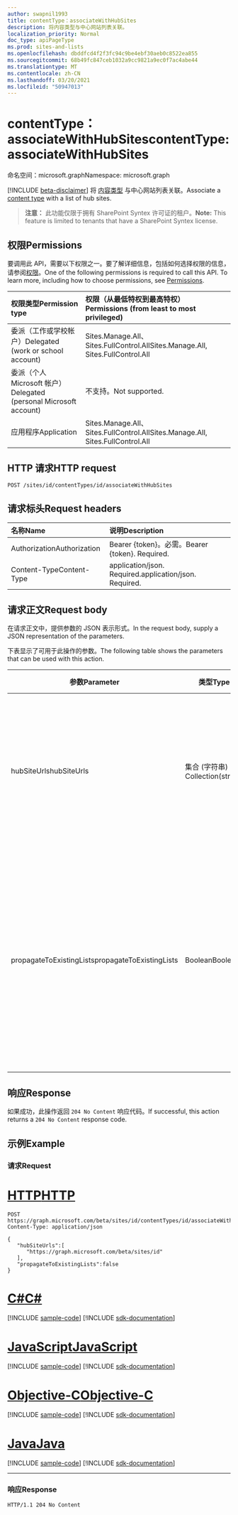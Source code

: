 ```yaml
---
author: swapnil1993
title: contentType：associateWithHubSites
description: 将内容类型与中心网站列表关联。
localization_priority: Normal
doc_type: apiPageType
ms.prod: sites-and-lists
ms.openlocfilehash: dbddfcd4f2f3fc94c9be4ebf30aeb0c8522ea855
ms.sourcegitcommit: 68b49fc847ceb1032a9cc9821a9ec0f7ac4abe44
ms.translationtype: MT
ms.contentlocale: zh-CN
ms.lasthandoff: 03/20/2021
ms.locfileid: "50947013"
---
```

# <a name="contenttype-associatewithhubsites"></a><span data-ttu-id="834a0-103">contentType：associateWithHubSites</span><span class="sxs-lookup"><span data-stu-id="834a0-103">contentType: associateWithHubSites</span></span>

<span data-ttu-id="834a0-104">命名空间：microsoft.graph</span><span class="sxs-lookup"><span data-stu-id="834a0-104">Namespace: microsoft.graph</span></span>

[!INCLUDE [beta-disclaimer](../../includes/beta-disclaimer.md)]
<span data-ttu-id="834a0-105">将 [内容类型][contentType] 与中心网站列表关联。</span><span class="sxs-lookup"><span data-stu-id="834a0-105">Associate a [content type][contentType] with a list of hub sites.</span></span>

><span data-ttu-id="834a0-106">**注意：** 此功能仅限于拥有 SharePoint Syntex 许可证的租户。</span><span class="sxs-lookup"><span data-stu-id="834a0-106">**Note:** This feature is limited to tenants that have a SharePoint Syntex license.</span></span>
  

## <a name="permissions"></a><span data-ttu-id="834a0-107">权限</span><span class="sxs-lookup"><span data-stu-id="834a0-107">Permissions</span></span>  

<span data-ttu-id="834a0-p101">要调用此 API，需要以下权限之一。要了解详细信息，包括如何选择权限的信息，请参阅[权限](/graph/permissions_reference.md)。</span><span class="sxs-lookup"><span data-stu-id="834a0-p101">One of the following permissions is required to call this API. To learn more, including how to choose permissions, see [Permissions](/graph/permissions_reference.md).</span></span>

  

|<span data-ttu-id="834a0-110">权限类型</span><span class="sxs-lookup"><span data-stu-id="834a0-110">Permission type</span></span> | <span data-ttu-id="834a0-111">权限（从最低特权到最高特权）</span><span class="sxs-lookup"><span data-stu-id="834a0-111">Permissions (from least to most privileged)</span></span> |
|:--------------------|:---------------------------------------------------------
|<span data-ttu-id="834a0-112">委派（工作或学校帐户）</span><span class="sxs-lookup"><span data-stu-id="834a0-112">Delegated (work or school account)</span></span> | <span data-ttu-id="834a0-113">Sites.Manage.All、Sites.FullControl.All</span><span class="sxs-lookup"><span data-stu-id="834a0-113">Sites.Manage.All, Sites.FullControl.All</span></span>  |
|<span data-ttu-id="834a0-114">委派（个人 Microsoft 帐户）</span><span class="sxs-lookup"><span data-stu-id="834a0-114">Delegated (personal Microsoft account)</span></span> | <span data-ttu-id="834a0-115">不支持。</span><span class="sxs-lookup"><span data-stu-id="834a0-115">Not supported.</span></span> |
|<span data-ttu-id="834a0-116">应用程序</span><span class="sxs-lookup"><span data-stu-id="834a0-116">Application</span></span> | <span data-ttu-id="834a0-117">Sites.Manage.All、Sites.FullControl.All</span><span class="sxs-lookup"><span data-stu-id="834a0-117">Sites.Manage.All, Sites.FullControl.All</span></span> |

  

## <a name="http-request"></a><span data-ttu-id="834a0-118">HTTP 请求</span><span class="sxs-lookup"><span data-stu-id="834a0-118">HTTP request</span></span>
<!-- {
  "blockType": "ignored"
}
-->
```http
POST /sites/id/contentTypes/id/associateWithHubSites
```

## <a name="request-headers"></a><span data-ttu-id="834a0-119">请求标头</span><span class="sxs-lookup"><span data-stu-id="834a0-119">Request headers</span></span>
|<span data-ttu-id="834a0-120">名称</span><span class="sxs-lookup"><span data-stu-id="834a0-120">Name</span></span>|<span data-ttu-id="834a0-121">说明</span><span class="sxs-lookup"><span data-stu-id="834a0-121">Description</span></span>|
|:---|:---|
|<span data-ttu-id="834a0-122">Authorization</span><span class="sxs-lookup"><span data-stu-id="834a0-122">Authorization</span></span>|<span data-ttu-id="834a0-p102">Bearer {token}。必需。</span><span class="sxs-lookup"><span data-stu-id="834a0-p102">Bearer {token}. Required.</span></span>|
|<span data-ttu-id="834a0-125">Content-Type</span><span class="sxs-lookup"><span data-stu-id="834a0-125">Content-Type</span></span>|<span data-ttu-id="834a0-p103">application/json. Required.</span><span class="sxs-lookup"><span data-stu-id="834a0-p103">application/json. Required.</span></span>|

## <a name="request-body"></a><span data-ttu-id="834a0-128">请求正文</span><span class="sxs-lookup"><span data-stu-id="834a0-128">Request body</span></span>
<span data-ttu-id="834a0-129">在请求正文中，提供参数的 JSON 表示形式。</span><span class="sxs-lookup"><span data-stu-id="834a0-129">In the request body, supply a JSON representation of the parameters.</span></span>

<span data-ttu-id="834a0-130">下表显示了可用于此操作的参数。</span><span class="sxs-lookup"><span data-stu-id="834a0-130">The following table shows the parameters that can be used with this action.</span></span>

|<span data-ttu-id="834a0-131">参数</span><span class="sxs-lookup"><span data-stu-id="834a0-131">Parameter</span></span>|<span data-ttu-id="834a0-132">类型</span><span class="sxs-lookup"><span data-stu-id="834a0-132">Type</span></span>|<span data-ttu-id="834a0-133">说明</span><span class="sxs-lookup"><span data-stu-id="834a0-133">Description</span></span>|
|-|-|-|
|<span data-ttu-id="834a0-134">hubSiteUrls</span><span class="sxs-lookup"><span data-stu-id="834a0-134">hubSiteUrls</span></span>| <span data-ttu-id="834a0-135">集合 (字符串) </span><span class="sxs-lookup"><span data-stu-id="834a0-135">Collection(string)</span></span> |<span data-ttu-id="834a0-136">需要强制执行内容类型的中心网站的主要 URL 列表。</span><span class="sxs-lookup"><span data-stu-id="834a0-136">List of cannonical URLs to the hub sites where the content type needs to be enforced.</span></span> <span data-ttu-id="834a0-137">必填。</span><span class="sxs-lookup"><span data-stu-id="834a0-137">Required.</span></span>|
|<span data-ttu-id="834a0-138">propagateToExistingLists</span><span class="sxs-lookup"><span data-stu-id="834a0-138">propagateToExistingLists</span></span>| <span data-ttu-id="834a0-139">Boolean</span><span class="sxs-lookup"><span data-stu-id="834a0-139">Boolean</span></span> |<span data-ttu-id="834a0-140">如果为 ，内容类型将强制应用于中心网站中的现有列表;否则，将 `true` 仅应用于新创建的列表。</span><span class="sxs-lookup"><span data-stu-id="834a0-140">If `true`, content types will be enforced on existing lists in the hub sites; otherwise, it will be applied only to newly created lists.</span></span> 

## <a name="response"></a><span data-ttu-id="834a0-141">响应</span><span class="sxs-lookup"><span data-stu-id="834a0-141">Response</span></span>

<span data-ttu-id="834a0-142">如果成功，此操作返回 `204 No Content` 响应代码。</span><span class="sxs-lookup"><span data-stu-id="834a0-142">If successful, this action returns a `204 No Content` response code.</span></span>

## <a name="example"></a><span data-ttu-id="834a0-143">示例</span><span class="sxs-lookup"><span data-stu-id="834a0-143">Example</span></span>

### <a name="request"></a><span data-ttu-id="834a0-144">请求</span><span class="sxs-lookup"><span data-stu-id="834a0-144">Request</span></span>

# <a name="http"></a>[<span data-ttu-id="834a0-145">HTTP</span><span class="sxs-lookup"><span data-stu-id="834a0-145">HTTP</span></span>](#tab/http)
<!-- {
  "blockType": "request",
  "name": "contenttype_associatewithhubsites"
}
-->
```http
POST https://graph.microsoft.com/beta/sites/id/contentTypes/id/associateWithHubSites
Content-Type: application/json

{
   "hubSiteUrls":[
      "https://graph.microsoft.com/beta/sites/id"
   ],
   "propagateToExistingLists":false
}
```
# <a name="c"></a>[<span data-ttu-id="834a0-146">C#</span><span class="sxs-lookup"><span data-stu-id="834a0-146">C#</span></span>](#tab/csharp)
[!INCLUDE [sample-code](../includes/snippets/csharp/contenttype-associatewithhubsites-csharp-snippets.md)]
[!INCLUDE [sdk-documentation](../includes/snippets/snippets-sdk-documentation-link.md)]

# <a name="javascript"></a>[<span data-ttu-id="834a0-147">JavaScript</span><span class="sxs-lookup"><span data-stu-id="834a0-147">JavaScript</span></span>](#tab/javascript)
[!INCLUDE [sample-code](../includes/snippets/javascript/contenttype-associatewithhubsites-javascript-snippets.md)]
[!INCLUDE [sdk-documentation](../includes/snippets/snippets-sdk-documentation-link.md)]

# <a name="objective-c"></a>[<span data-ttu-id="834a0-148">Objective-C</span><span class="sxs-lookup"><span data-stu-id="834a0-148">Objective-C</span></span>](#tab/objc)
[!INCLUDE [sample-code](../includes/snippets/objc/contenttype-associatewithhubsites-objc-snippets.md)]
[!INCLUDE [sdk-documentation](../includes/snippets/snippets-sdk-documentation-link.md)]

# <a name="java"></a>[<span data-ttu-id="834a0-149">Java</span><span class="sxs-lookup"><span data-stu-id="834a0-149">Java</span></span>](#tab/java)
[!INCLUDE [sample-code](../includes/snippets/java/contenttype-associatewithhubsites-java-snippets.md)]
[!INCLUDE [sdk-documentation](../includes/snippets/snippets-sdk-documentation-link.md)]

---




### <a name="response"></a><span data-ttu-id="834a0-150">响应</span><span class="sxs-lookup"><span data-stu-id="834a0-150">Response</span></span>


<!-- { "blockType": "response" } -->

```http
HTTP/1.1 204 No Content
```

  

[contentType]: ../resources/contentType.md
